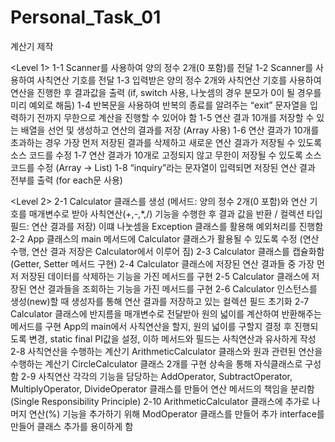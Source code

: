# Personal_Task_01
계산기 제작

<Level 1>
1-1 Scanner를 사용하여 양의 정수 2개(0 포함)를 전달
1-2 Scanner를 사용하여 사칙연산 기호를 전달
1-3 입력받은 양의 정수 2개와 사칙연산 기호를 사용하여 연산을 진행한 후 결과값을 출력 (if, switch 사용, 나눗셈의 경우 분모가 0이 될 경우를 미리 예외로 해둠)
1-4 반복문을 사용하여 반복의 종료를 알려주는 “exit” 문자열을 입력하기 전까지 무한으로 계산을 진행할 수 있어야 함
1-5 연산 결과 10개를 저장할 수 있는 배열을 선언 및 생성하고 연산의 결과를 저장 (Array 사용)
1-6 연산 결과가 10개를 초과하는 경우 가장 먼저 저장된 결과를 삭제하고 새로운 연산 결과가 저장될 수 있도록 소스 코드를 수정
1-7 연산 결과가 10개로 고정되지 않고 무한이 저장될 수 있도록 소스 코드를 수정 (Array -> List)
1-8 “inquiry”라는 문자열이 입력되면 저장된 연산 결과 전부를 출력 (for each문 사용)

<Level 2>
2-1 Calculator 클래스를 생성 (메서드: 양의 정수 2개(0 포함)와 연산 기호를 매개변수로 받아 사칙연산(+,-,*,/) 기능을 수행한 후 결과 값을 반환 / 컬렉션 타입 필드: 연산 결과를 저장)
    이떄 나눗셈을 Exception 클래스를 활용해 예외처리를 진행함
2-2 App 클래스의 main 메서드에 Calculator 클래스가 활용될 수 있도록 수정 (연산 수행, 연산 결과 저장은 Calculator에서 이루어 짐)
2-3 Calculator 클래스를 캡슐화함 (Getter, Setter 메서드 구현)
2-4 Calculator 클래스에 저장된 연산 결과들 중  가장 먼저 저장된 데이터를 삭제하는 기능을 가진 메서드를 구현
2-5 Calculator 클래스에 저장된 연산 결과들을 조회하는 기능을 가진 메서드를 구현
2-6 Calculator 인스턴스를 생성(new)할 때 생성자를 통해 연산 결과를 저장하고 있는 컬렉션 필드 초기화
2-7 Calculator 클래스에 반지름을 매개변수로 전달받아 원의 넓이를 계산하여 반환해주는 메서드를 구현
    App의 main에서 사칙연산을 할지, 원의 넓이를 구할지 결정 후 진행되도록 변경, static final PI값을 설정, 이하 메서드와 필드는 사칙연산과 유사하게 작성
2-8 사칙연산을 수행하는 계산기 ArithmeticCalculator 클래스와 원과 관련된 연산을 수행하는 계산기 CircleCalculator 클래스 2개를 구현
    상속을 통해 자식클래스로 구성함
2-9 사칙연산 각각의 기능을 담당하는 AddOperator, SubtractOperator, MultiplyOperator, DivideOperator 클래스를 만들어 연산 메서드의 책임을 분리함 (Single Responsibility Principle)
2-10 ArithmeticCalculator 클래스에 추가로 나머지 연산(%) 기능을 추가하기 위해 ModOperator 클래스를 만들어 추가
    interface를 만들어 클래스 추가를 용이하게 함
